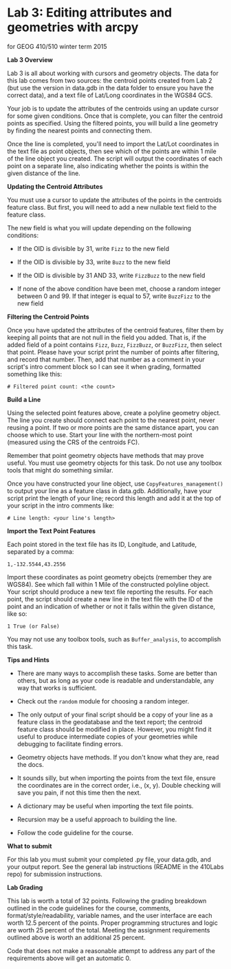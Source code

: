 Lab 3: Editing attributes and geometries with arcpy
===================================================
for GEOG 410/510 winter term 2015


**Lab 3 Overview**

Lab 3 is all about working with cursors and geometry objects.
The data for this lab comes from two sources: the centroid points
created from Lab 2 (but use the version in data.gdb in the data
folder to ensure you have the correct data), and a text file of
Lat/Long coordinates in the WGS84 GCS.

Your job is to update the attributes of the centroids using an update
cursor for some given conditions. Once that is complete, you can filter
the centroid points as specified. Using the filtered points, you will
build a line geometry by finding the nearest points and connecting them.

Once the line is completed, you'll need to import the Lat/Lot coordinates
in the text file as point objects, then see which of the points are within
1 mile of the line object you created. The script will output the coordinates
of each point on a separate line, also indicating whether the points is within
the given distance of the line.

**Updating the Centroid Attributes**

You must use a cursor to update the attributes of the points in
the centroids feature class. But first, you will need to add a new
nullable text field to the feature class.

The new field is what you will update depending on the following conditions:

- If the OID is divisible by 31,
  write `Fizz` to the new field

- If the OID is divisible by 33,
  write `Buzz` to the new field

- If the OID is divisible by 31 AND 33,
  write `FizzBuzz` to the new field

- If none of the above condition have been met,
  choose a random integer between 0 and 99.
  If that integer is equal to 57,
  write `BuzzFizz` to the new field


**Filtering the Centroid Points**

Once you have updated the attributes of the centroid features,
filter them by keeping all points that are not null in the field
you added. That is, if the added field of a point contains
`Fizz`, `Buzz`, `FizzBuzz`, or `BuzzFizz`, then select that point.
Please have your script print the number of points after filtering,
and record that number. Then, add that number as a comment in your
script's intro comment block so I can see it when grading, formatted
something like this:

    # Filtered point count: <the count>

**Build a Line**

Using the selected point features above, create a polyline geometry
object. The line you create should connect each point to the nearest
point, never reusing a point. If two or more points are the same
distance apart, you can choose which to use. Start your line
with the northern-most point (measured using the CRS of the centroids FC).

Remember that point geometry objects have methods that may prove useful.
You must use geometry objects for this task.
Do not use any toolbox tools that might do something similar.

Once you have constructed your line object, use `CopyFeatures_management()`
to output your line as a feature class in data.gdb. Additionally,
have your script print the length of your line; record this length
and add it at the top of your script in the intro comments like:

    # Line length: <your line's length>


**Import the Text Point Features**

Each point stored in the text file has its ID, Longitude,
and Latitude, separated by a comma:

    1,-132.5544,43.2556

Import these coordinates as point geometry obejcts (remember they are WGS84).
See which fall within 1 Mile of the constructed polyline object.
Your script should produce a new text file reporting the results.
For each point, the script should create a new line in the text file with the
ID of the point and an indication of whether or not it falls within the given
distance, like so:

    1 True (or False)

You may not use any toolbox tools, such as `Buffer_analysis`,
to accomplish this task.


**Tips and Hints**

- There are many ways to accomplish these tasks.
  Some are better than others,
  but as long as your code is readable and understandable,
  any way that works is sufficient.

- Check out the `random` module for choosing a random integer.

- The only output of your final script should be a copy of your
  line as a feature class in the geodatabase and the text report;
  the centroid feature class should be modified in place. However,
  you might find it useful to produce intermediate copies of your
  geometries while debugging to facilitate finding errors.

- Geometry objects have methods. If you don't know what they are,
  read the docs.

- It sounds silly, but when importing the points from the text file,
  ensure the coordinates are in the correct order, i.e., (x, y).
  Double checking will save you pain, if not this time then the next.

- A dictionary may be useful when importing the text file points.

- Recursion may be a useful approach to building the line.

- Follow the code guideline for the course.


**What to submit**

For this lab you must submit your completed .py file, your data.gdb, and your output report.
See the general lab instructions (README in the 410Labs repo) for submission instructions.


**Lab Grading**

This lab is worth a total of
32 points.
Following the grading breakdown outlined in the code guidelines for the course,
comments, format/style/readability, variable names, and the user interface are
each worth 12.5 percent of the points. Proper programming structures and logic
are worth 25 percent of the total. Meeting the assignment
requirements outlined above is worth an additional 25 percent.

Code that does not make a reasonable attempt to address
any part of the requirements above will get an automatic 0.
